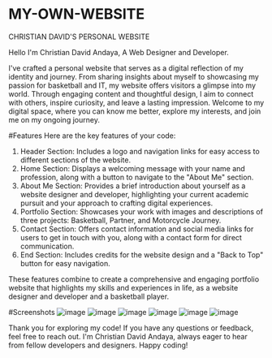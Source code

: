 # MY-OWN-WEBSITE
CHRISTIAN DAVID'S PERSONAL WEBSITE

Hello I'm Christian David Andaya, A Web Designer and Developer.

I've crafted a personal website that serves as a digital reflection of my identity and journey. From sharing insights about myself to showcasing my passion for basketball and IT, my website offers visitors a glimpse into my world. Through engaging content and thoughtful design, I aim to connect with others, inspire curiosity, and leave a lasting impression. Welcome to my digital space, where you can know me better, explore my interests, and join me on my ongoing journey.

#Features
Here are the key features of your code:

1. Header Section: Includes a logo and navigation links for easy access to different sections of the website.
2. Home Section: Displays a welcoming message with your name and profession, along with a button to navigate to the "About Me" section.
3. About Me Section: Provides a brief introduction about yourself as a website designer and developer, highlighting your current academic pursuit and your approach to crafting digital experiences.
4. Portfolio Section: Showcases your work with images and descriptions of three projects: Basketball, Partner, and Motorcycle Journey.
5. Contact Section: Offers contact information and social media links for users to get in touch with you, along with a contact form for direct communication.
6. End Section: Includes credits for the website design and a "Back to Top" button for easy navigation.

These features combine to create a comprehensive and engaging portfolio website that highlights my skills and experiences in life, as a website designer and developer and a basketball player.

#Screenshots
![image](https://github.com/DavidAndaya/Andaya-Family-Website/assets/169137280/38f385ca-26a8-4c23-a7e1-52c9f57d87b0)
![image](https://github.com/DavidAndaya/Andaya-Family-Website/assets/169137280/a2ed0fe9-7dee-442e-a096-34fd71de857b)
![image](https://github.com/DavidAndaya/Andaya-Family-Website/assets/169137280/f8572d6b-0b66-4755-971b-1b0e6e312b7e)
![image](https://github.com/DavidAndaya/Andaya-Family-Website/assets/169137280/95622c52-85b6-44a8-8076-c09d1aff7625)
![image](https://github.com/DavidAndaya/Andaya-Family-Website/assets/169137280/509866ca-4a4d-42d6-b8a1-ad70ba477b9e)
![image](https://github.com/DavidAndaya/Andaya-Family-Website/assets/169137280/fa919fe8-807e-4324-a6c8-2fb49d0c5f05)

Thank you for exploring my code! If you have any questions or feedback, feel free to reach out. 
I'm Christian David Andaya, always eager to hear from fellow developers and designers. Happy coding!


